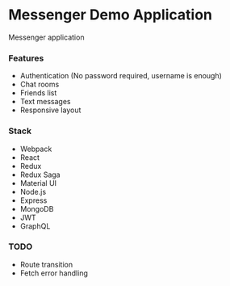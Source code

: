 # Messenger Demo Application

Messenger application

### Features
- Authentication (No password required, username is enough)
- Chat rooms
- Friends list
- Text messages
- Responsive layout

### Stack
- Webpack
- React
- Redux
- Redux Saga
- Material UI
- Node.js
- Express
- MongoDB
- JWT
- GraphQL

### TODO
- Route transition
- Fetch error handling